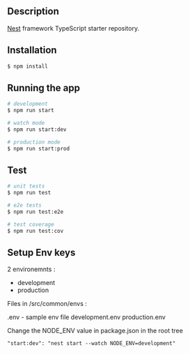 ## Description

[Nest](https://github.com/nestjs/nest) framework TypeScript starter repository.

## Installation

```bash
$ npm install
```

## Running the app

```bash
# development
$ npm run start

# watch mode
$ npm run start:dev

# production mode
$ npm run start:prod
```

## Test

```bash
# unit tests
$ npm run test

# e2e tests
$ npm run test:e2e

# test coverage
$ npm run test:cov
```

## Setup Env keys

2 environemnts :
- development
- production

Files in /src/common/envs :

.env - sample env file
development.env
production.env 

Change the NODE_ENV value in package.json in the root tree

```
"start:dev": "nest start --watch NODE_ENV=development"
```